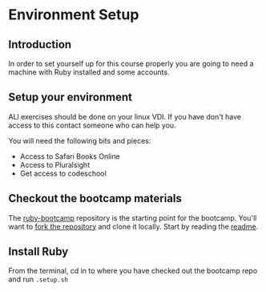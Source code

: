 # Environment Setup


## Introduction

In order to set yourself up for this course properly you are going to need a machine with Ruby installed and some accounts.


## Setup your environment

ALl exercises should be done on your linux VDI. If you have don't have access to this contact someone who can help you.

You will need the following bits and pieces:

* Access to Safari Books Online
* Access to Pluralsight
* Get access to codeschool

## Checkout the bootcamp materials

The [ruby-bootcamp](https://github.com/lvl-up/ruby-bootcamp-fil) repository is the starting point for the bootcamp. You'll want to [fork the repository](https://github.com/lvl-up/ruby-bootcamp-fil) and clone it locally. Start by reading the [readme](https://github.com/lvl-up/ruby-bootcamp-fil/blob/master/readme.md).

## Install Ruby
From the terminal, cd in to where you have checked out the bootcamp repo and run `.setup.sh`
